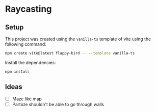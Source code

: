 # Raycasting

## Setup
This project was created using the `vanilla-ts` template of vite using the following command:
```bash
npm create vite@latest flappy-bird -- --template vanilla-ts
```

Install the dependencies:
```bash
npm install
```

## Ideas

- [ ] Maze like map
- [ ] Particle shouldn't be able to go through walls
